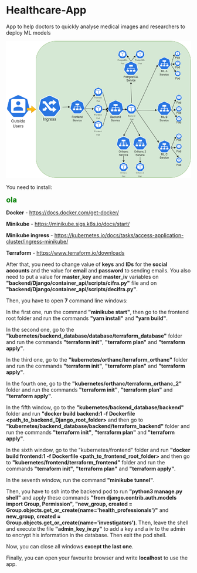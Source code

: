 # Healthcare-App
App to help doctors to quickly analyse medical images and researchers to deploy ML models

![App Architecture](./kubernetes_cluster.drawio.png "App Architecture")

You need to install:

<span style="color:green;font-weight:700;font-size:20px">
   ola
</span>


 **Docker** - https://docs.docker.com/get-docker/
 
**Minikube** - https://minikube.sigs.k8s.io/docs/start/

**Minikube ingress** - https://kubernetes.io/docs/tasks/access-application-cluster/ingress-minikube/

**Terraform** - https://www.terraform.io/downloads

After that, you need to change value of **keys** and **IDs** for the **social accounts** and the value for **email** and **password** to sending emails. You also need to put a value for **master_key** and **master_iv** variables on **"backend/Django/container_api/scripts/cifra.py"** file and on **"backend/Django/container_api/scripts/decifra.py"**.

Then, you have to open **7** command line windows:

In the first one, run the command **"minikube start"**, then go to the frontend root folder and run the commands **"yarn install"** and **"yarn build"**.

In the second one, go to the **"kubernetes/backend_database/database/terraform_database"** folder and run the commands **"terraform init"**, **"terraform plan"** and **"terraform apply"**.

In the third one, go to the **"kubernetes/orthanc/terraform_orthanc"** folder and run the commands **"terraform init"**, **"terraform plan"** and **"terraform apply"**.

In the fourth one, go to the **"kubernetes/orthanc/terraform_orthanc_2"** folder and run the commands **"terraform init"**, **"terraform plan"** and **"terraform apply"**.

In the fifth window, go to the **"kubernetes/backend_database/backend"** folder and run **"docker build backend:1 -f Dockerfile <path_to_backend_Django_root_folder>** and then go to **"kubernetes/backend_database/backend/terraform_backend"** folder and run the commands **"terraform init"**, **"terraform plan"** and **"terraform apply"**.

In the sixth window, go to the "kubernetes/frontend" folder and run **"docker build frontend:1 -f Dockerfile <path_to_frontend_root_folder>** and then go to **"kubernetes/frontend/terraform_frontend"** folder and run the commands **"terraform init"**, **"terraform plan"** and **"terraform apply"**.

In the seventh window, run the command **"minikube tunnel"**.

Then, you have to ssh into the backend pod to run **"python3 manage.py shell"** and apply these commands **"from django.contrib.auth.models import Group, Permission", "new_group, created = Group.objects.get_or_create(name='health_professionals')"** and **new_group, created = Group.objects.get_or_create(name='investigators')**. Then, leave the shell and execute the file **"admin_key_iv.py"** to add a key and a iv to the admin to encrypt his information in the database. Then exit the pod shell.

Now, you can close all windows **except the last one**.

Finally, you can open your favourite browser and write **localhost** to use the app.
